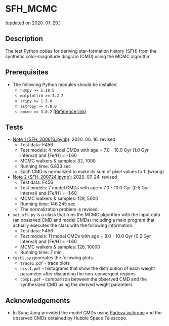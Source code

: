 # SFH_MCMC
(updated on 2020. 07. 29.)


## Description
The test Python codes for deriving star-formation history (SFH) from the synthetic color-magnitude diagram (CMD) using the MCMC algorithm


## Prerequisites
* The following Python modules should be installed.
  * ``numpy >= 1.18.5``
  * ``matplotlib >= 3.2.2``
  * ``scipy >= 1.5.0``
  * ``astropy >= 4.0.0``
  * ``emcee >= 3.0.2`` ([Reference link](https://emcee.readthedocs.io/en/stable/))

  
## Tests
* [Note 1 (SFH_200616.ipynb)](https://nbviewer.jupyter.org/gist/joungh93/e4a32ee7a62c34d0ed352f564f6e114b): 2020. 06. 16. revised
  * Test data: F456
  * Test models: 4 model CMDs with age = 7.0 - 10.0 Gyr (1.0 Gyr interval) and [Fe/H] = -1.60
  * MCMC walkers & samples: 32, 1000
  * Running time: 6.833 sec
  * Each CMD is normalized to make its sum of pixel values to 1. (wrong)
* [Note 2 (SFH_200724.ipynb)](https://nbviewer.jupyter.org/gist/joungh93/5c5a4be8025a0297d536ee4eb253ba8a): 2020. 07. 24. revised
  * Test data: F456
  * Test models: 7 model CMDs with age = 7.0 - 10.0 Gyr (0.5 Gyr interval) and [Fe/H] = -1.60
  * MCMC walkers & samples: 128, 5000
  * Running time: 146.245 sec
  * The normalization problem is revised.
* ``set_sfh.py`` is a class that runs the MCMC algorithm with the input data (an observed CMD and model CMDs) including a main program that actually executes the class with the following information.
  * Test data: F456
  * Test models: 11 model CMDs with age = 8.0 - 10.0 Gyr (0.2 Gyr interval) and [Fe/H] = -1.60
  * MCMC walkers & samples: 128, 10000
  * Running time: 7 min
* ``test1.py`` generates the following plots.
  * ``trace1.pdf`` - trace plots
  * ``hist1.pdf`` - histograms that show the distribution of each weight parameter after discarding the non-convergent regions.
  * ``comp1.pdf`` - comparison between the observed CMD and the synthesized CMD using the derived weight paramters


## Acknowledgements
* In Sung Jang provided the model CMDs using [Padova ischrone](http://stev.oapd.inaf.it/cgi-bin/cmd) and the observed CMDs obtained by Hubble Space Telescope.

